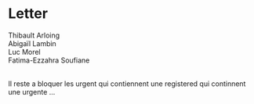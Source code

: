 # Letter
Thibault Arloing</br>
Abigaïl Lambin</br>
Luc Morel</br>
Fatima-Ezzahra Soufiane</br>

</br>
Il reste a bloquer les urgent qui contiennent une registered qui continnent une urgente ...</br>

